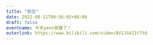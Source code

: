 ```yaml
---
title: "初见"
date: 2022-08-11T00:56:02+08:00
draft: false
eventname: 今天yenn首播了！
outerlink: https://www.bilibili.com/video/BV1JG411t7t6
---
```


